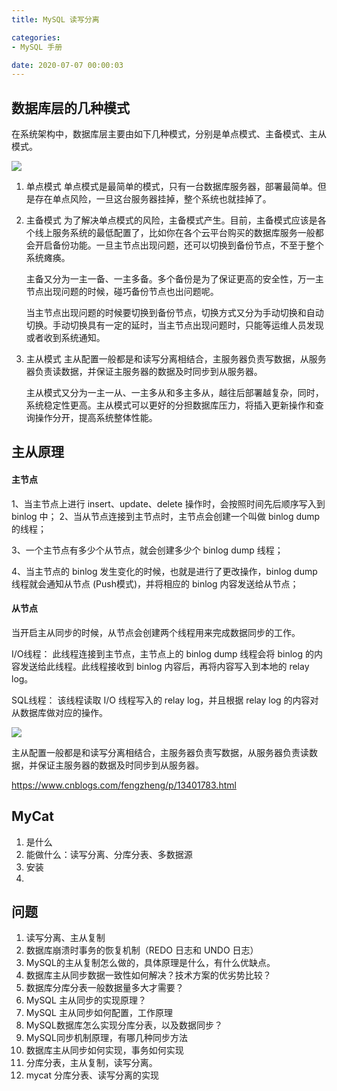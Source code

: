 ```yaml
---
title: MySQL 读写分离

categories:
- MySQL 手册

date: 2020-07-07 00:00:03
---
```

## 数据库层的几种模式
在系统架构中，数据库层主要由如下几种模式，分别是单点模式、主备模式、主从模式。

![](https://tva1.sinaimg.cn/large/007S8ZIlly1ggyyz39wggj313z0u0tjn.jpg)

1. 单点模式
    单点模式是最简单的模式，只有一台数据库服务器，部署最简单。但是存在单点风险，一旦这台服务器挂掉，整个系统也就挂掉了。
1. 主备模式
    为了解决单点模式的风险，主备模式产生。目前，主备模式应该是各个线上服务系统的最低配置了，比如你在各个云平台购买的数据库服务一般都会开启备份功能。一旦主节点出现问题，还可以切换到备份节点，不至于整个系统瘫痪。

    主备又分为一主一备、一主多备。多个备份是为了保证更高的安全性，万一主节点出现问题的时候，碰巧备份节点也出问题呢。

    当主节点出现问题的时候要切换到备份节点，切换方式又分为手动切换和自动切换。手动切换具有一定的延时，当主节点出现问题时，只能等运维人员发现或者收到系统通知。
1. 主从模式
    主从配置一般都是和读写分离相结合，主服务器负责写数据，从服务器负责读数据，并保证主服务器的数据及时同步到从服务器。

    主从模式又分为一主一从、一主多从和多主多从，越往后部署越复杂，同时，系统稳定性更高。主从模式可以更好的分担数据库压力，将插入更新操作和查询操作分开，提高系统整体性能。

## 主从原理
#### 主节点
1、当主节点上进行 insert、update、delete 操作时，会按照时间先后顺序写入到 binlog 中；
2、当从节点连接到主节点时，主节点会创建一个叫做 binlog dump 的线程；

3、一个主节点有多少个从节点，就会创建多少个 binlog dump 线程；

4、当主节点的 binlog 发生变化的时候，也就是进行了更改操作，binlog dump 线程就会通知从节点 (Push模式)，并将相应的 binlog 内容发送给从节点；

#### 从节点
当开启主从同步的时候，从节点会创建两个线程用来完成数据同步的工作。

I/O线程： 此线程连接到主节点，主节点上的 binlog dump 线程会将 binlog 的内容发送给此线程。此线程接收到 binlog 内容后，再将内容写入到本地的 relay log。

SQL线程： 该线程读取 I/O 线程写入的 relay log，并且根据 relay log 的内容对从数据库做对应的操作。

![](https://tva1.sinaimg.cn/large/007S8ZIlly1ggze112feij31vw0pqgtd.jpg)

主从配置一般都是和读写分离相结合，主服务器负责写数据，从服务器负责读数据，并保证主服务器的数据及时同步到从服务器。

https://www.cnblogs.com/fengzheng/p/13401783.html

## MyCat
1. 是什么
1. 能做什么：读写分离、分库分表、多数据源
1. 安装
1. 

## 问题
1. 读写分离、主从复制
1. 数据库崩溃时事务的恢复机制（REDO 日志和 UNDO 日志）
1. MySQL的主从复制怎么做的，具体原理是什么，有什么优缺点。
1. 数据库主从同步数据一致性如何解决？技术方案的优劣势比较？
1. 数据库分库分表一般数据量多大才需要？
1. MySQL 主从同步的实现原理？
1. MySQL 主从同步如何配置，工作原理
1. MySQL数据库怎么实现分库分表，以及数据同步？
1. MySQL同步机制原理，有哪几种同步方法
1. 数据库主从同步如何实现，事务如何实现
1. 分库分表，主从复制，读写分离。
1. mycat 分库分表、读写分离的实现